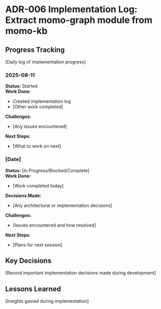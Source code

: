 # ADR-006 Implementation Log: Extract momo-graph module from momo-kb

## Progress Tracking

[Daily log of implementation progress]

### 2025-08-11
**Status:** Started  
**Work Done:**
- Created implementation log
- [Other work completed]

**Challenges:**
- [Any issues encountered]

**Next Steps:**
- [What to work on next]

### [Date]
**Status:** [In Progress/Blocked/Complete]  
**Work Done:**
- [Work completed today]

**Decisions Made:**
- [Any architectural or implementation decisions]

**Challenges:**
- [Issues encountered and how resolved]

**Next Steps:**
- [Plans for next session]

## Key Decisions

[Record important implementation decisions made during development]

## Lessons Learned

[Insights gained during implementation]
